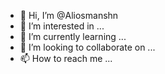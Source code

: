 - 👋 Hi, I’m @Aliosmanshn
- 👀 I’m interested in ...
- 🌱 I’m currently learning ...
- 💞️ I’m looking to collaborate on ...
- 📫 How to reach me ...

<!---
Aliosmanshn/Aliosmanshn is a ✨ special ✨ repository because its `README.md` (this file) appears on your GitHub profile.
You can click the Preview link to take a look at your changes.
--->
